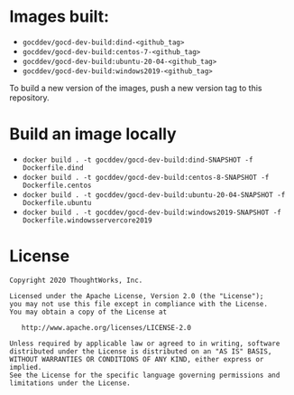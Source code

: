 # Images built:

- `gocddev/gocd-dev-build:dind-<github_tag>`
- `gocddev/gocd-dev-build:centos-7-<github_tag>`
- `gocddev/gocd-dev-build:ubuntu-20-04-<github_tag>`
- `gocddev/gocd-dev-build:windows2019-<github_tag>`

To build a new version of the images, push a new version tag to this repository.

# Build an image locally

- ```docker build . -t gocddev/gocd-dev-build:dind-SNAPSHOT -f Dockerfile.dind```
- ```docker build . -t gocddev/gocd-dev-build:centos-8-SNAPSHOT -f Dockerfile.centos```
- ```docker build . -t gocddev/gocd-dev-build:ubuntu-20-04-SNAPSHOT -f Dockerfile.ubuntu```
- ```docker build . -t gocddev/gocd-dev-build:windows2019-SNAPSHOT -f Dockerfile.windowsservercore2019```

# License

```plain
Copyright 2020 ThoughtWorks, Inc.

Licensed under the Apache License, Version 2.0 (the "License");
you may not use this file except in compliance with the License.
You may obtain a copy of the License at

   http://www.apache.org/licenses/LICENSE-2.0

Unless required by applicable law or agreed to in writing, software
distributed under the License is distributed on an "AS IS" BASIS,
WITHOUT WARRANTIES OR CONDITIONS OF ANY KIND, either express or implied.
See the License for the specific language governing permissions and
limitations under the License.
```
